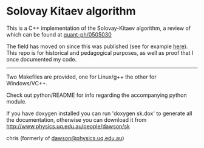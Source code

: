 # Solovay Kitaev algorithm
This is a C++ implementation of the Solovay-Kitaev algorithm, a review of which can be found at
[quant-ph/0505030](https://arxiv.org/abs/quant-ph/0505030)

The field has moved on since this was published (see for example [here](https://arxiv.org/abs/1510.03888)). This repo is for historical and pedagogical purposes, as well as proof that I once documented my code. 

---

Two Makefiles are provided, one for Linux/g++ the other for Windows/VC++. 

Check out python/README for info regarding the accompanying python module.

If you have doxygen installed you can run 'doxygen sk.dox' to generate all the documentation, otherwise you can download it from http://www.physics.uq.edu.au/people/dawson/sk

chris (formerly of dawson@physics.uq.edu.au)
